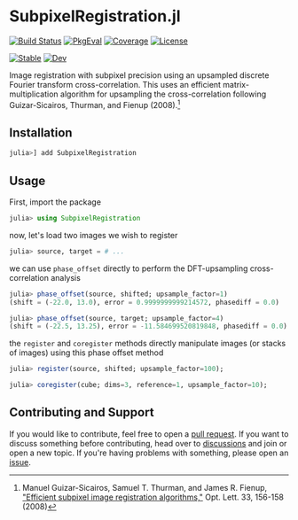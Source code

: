 # SubpixelRegistration.jl

[![Build Status](https://github.com/JuliaHCI/SubpixelRegistration.jl/actions/workflows/CI.yml/badge.svg?branch=main)](https://github.com/JuliaHCI/SubpixelRegistration.jl/actions/workflows/CI.yml?query=branch%3Amain)
[![PkgEval](https://juliaci.github.io/NanosoldierReports/pkgeval_badges/S/SubpixelRegistration.svg)](https://juliaci.github.io/NanosoldierReports/pkgeval_badges/report.html)
[![Coverage](https://codecov.io/gh/JuliaHCI/SubpixelRegistration.jl/branch/main/graph/badge.svg)](https://codecov.io/gh/JuliaHCI/SubpixelRegistration.jl)
[![License](https://img.shields.io/github/license/JuliaHCI/SubpixelRegistration.jl?color=yellow)](LICENSE)

[![Stable](https://img.shields.io/badge/docs-stable-blue.svg)](https://JuliaHCI.github.io/SubpixelRegistration.jl/stable)
[![Dev](https://img.shields.io/badge/docs-dev-blue.svg)](https://JuliaHCI.github.io/SubpixelRegistration.jl/dev)

Image registration with subpixel precision using an upsampled discrete Fourier transform cross-correlation. This uses an efficient matrix-multiplication algorithm for upsampling the cross-correlation following Guizar-Sicairos, Thurman, and Fienup (2008).[^1]

[^1]: Manuel Guizar-Sicairos, Samuel T. Thurman, and James R. Fienup, ["Efficient subpixel image registration algorithms,"](http://www.opticsinfobase.org/ol/fulltext.cfm?uri=ol-33-2-156&id=148843) Opt. Lett. 33, 156-158 (2008)

## Installation

```julia
julia>] add SubpixelRegistration
```

## Usage

First, import the package

```julia
julia> using SubpixelRegistration
```

now, let's load two images we wish to register

```julia
julia> source, target = # ...
```

we can use `phase_offset` directly to perform the DFT-upsampling cross-correlation analysis

```julia
julia> phase_offset(source, shifted; upsample_factor=1)
(shift = (-22.0, 13.0), error = 0.9999999999214572, phasediff = 0.0)

julia> phase_offset(source, target; upsample_factor=4)
(shift = (-22.5, 13.25), error = -11.584699520819848, phasediff = 0.0)
```

the `register` and `coregister` methods directly manipulate images (or stacks of images) using this phase offset method

```julia
julia> register(source, shifted; upsample_factor=100);

julia> coregister(cube; dims=3, reference=1, upsample_factor=10);
```

## Contributing and Support

If you would like to contribute, feel free to open a [pull request](https://github.com/JuliaHCI/SubpixelRegistration.jl/pulls). If you want to discuss something before contributing, head over to [discussions](https://github.com/JuliaHCI/SubpixelRegistration.jl/discussions) and join or open a new topic. If you're having problems with something, please open an [issue](https://github.com/JuliaHCI/SubpixelRegistration.jl/issues).
